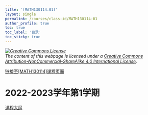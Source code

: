 ```yaml
---
title: '[MATH130114.01]'
layout: single
permalink: /courses/class-id/MATH130114-01
author_profile: true
toc: true
toc_label: '目录'
toc_sticky: true
---
```


<div class='notice--warning'>
	<p><i><a rel='license' href='http://creativecommons.org/licenses/by-nc-sa/4.0/'><img alt='Creative Commons License' style='border-width:0' src='https://i.creativecommons.org/l/by-nc-sa/4.0/88x31.png' /></a><br /> The content of this webpage is licensed under a <a rel='license' href='http://creativecommons.org/licenses/by-nc-sa/4.0/'>Creative Commons Attribution-NonCommercial-ShareAlike 4.0 International License</a>.</i></p>
</div>

<a href='https://fdu-math.github.io/courses/MATH130114'>链接至[MATH130114]课程页面</a>

# 2022-2023学年第1学期
<a href='https://fdu-math.github.io/courses/syllabus/MATH130114.01-2022-2023-1 (Encrypted).pdf'>课程大纲</a>

